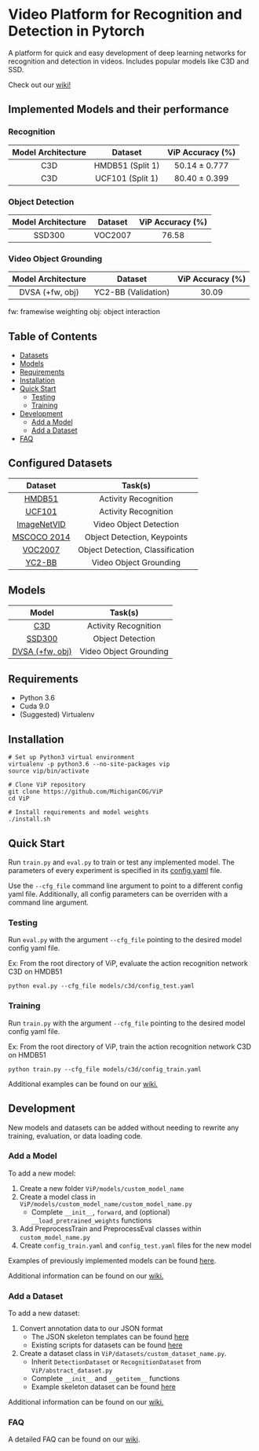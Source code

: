 # Video Platform for Recognition and Detection in Pytorch

A platform for quick and easy development of deep learning networks for recognition and detection in videos. Includes popular models like C3D and SSD.

Check out our [wiki!](https://github.com/MichiganCOG/ViP/wiki)

## Implemented Models and their performance

### Recognition
|  Model Architecture  |      Dataset       |    ViP Accuracy (%)   |  
|:--------------------:|:------------------:|:---------------------:|
|        C3D           |  HMDB51 (Split 1)  |    50.14 ± 0.777      |
|        C3D           |  UCF101 (Split 1)  |    80.40 ± 0.399      |

### Object Detection
|  Model Architecture  |      Dataset       |    ViP Accuracy (%)   | 
|:--------------------:|:------------------:|:---------------------:|
|        SSD300        |  VOC2007  |    76.58      |

### Video Object Grounding
|  Model Architecture  |      Dataset       |    ViP Accuracy (%)   | 
|:--------------------:|:------------------:|:---------------------:|
|        DVSA (+fw, obj)        |  YC2-BB (Validation)  |    30.09      |
fw: framewise weighting
obj: object interaction
## Table of Contents

* [Datasets](#configured-datasets)
* [Models](#models)
* [Requirements](#requirements)
* [Installation](#installation)
* [Quick Start](#quick-start)
  * [Testing](#testing)
  * [Training](#training)
* [Development](#development)
  * [Add a Model](#add-a-model)
  * [Add a Dataset](#add-a-dataset)
* [FAQ](#faq)

## Configured Datasets
|   Dataset      |        Task(s)           |
|:--------------:|:------------------------:|
|[HMDB51](http://serre-lab.clps.brown.edu/resource/hmdb-a-large-human-motion-database/#Downloads)      | Activity Recognition   |
|[UCF101](https://www.crcv.ucf.edu/data/UCF101.php)                                                    | Activity Recognition   |
|[ImageNetVID](http://bvisionweb1.cs.unc.edu/ilsvrc2015/download-videos-3j16.php)                      | Video Object Detection |
|[MSCOCO 2014](http://cocodataset.org/#download)                                                       | Object Detection, Keypoints|
|[VOC2007](http://host.robots.ox.ac.uk/pascal/VOC/voc2007/)                                            | Object Detection, Classification|
|[YC2-BB](http://youcook2.eecs.umich.edu/download)| Video Object Grounding|

## Models
|                     Model                        |        Task(s)       |
|:------------------------------------------------:|:--------------------:|
|[C3D](https://github.com/jfzhang95/pytorch-video-recognition/blob/master/network/C3D_model.py) | Activity Recognition |
|[SSD300](https://github.com/amdegroot/ssd.pytorch)                                             | Object Detection     |
|[DVSA (+fw, obj)](https://github.com/MichiganCOG/Video-Grounding-from-Text)| Video Object Grounding|

## Requirements

* Python 3.6
* Cuda 9.0
* (Suggested) Virtualenv

## Installation

```
# Set up Python3 virtual environment
virtualenv -p python3.6 --no-site-packages vip
source vip/bin/activate

# Clone ViP repository
git clone https://github.com/MichiganCOG/ViP
cd ViP

# Install requirements and model weights
./install.sh
```

## Quick Start
Run `train.py` and `eval.py` to train or test any implemented model. The parameters of every experiment is specified in its [config.yaml](https://github.com/MichiganCOG/ViP/blob/master/config_default_example.yaml) file. 

Use the `--cfg_file` command line argument to point to a different config yaml file.
Additionally, all config parameters can be overriden with a command line argument.

### Testing

Run `eval.py` with the argument `--cfg_file` pointing to the desired model config yaml file.


Ex: From the root directory of ViP, evaluate the action recognition network C3D on HMDB51
```
python eval.py --cfg_file models/c3d/config_test.yaml
```

### Training

Run `train.py` with the argument `--cfg_file` pointing to the desired model config yaml file.

Ex: From the root directory of ViP, train the action recognition network C3D on HMDB51
```
python train.py --cfg_file models/c3d/config_train.yaml
```

Additional examples can be found on our [wiki.](https://github.com/MichiganCOG/ViP/wiki)

## Development

New models and datasets can be added without needing to rewrite any training, evaluation, or data loading code.

### Add a Model

To add a new model:
1. Create a new folder `ViP/models/custom_model_name` 
2. Create a model class in `ViP/models/custom_model_name/custom_model_name.py`
	* Complete `__init__`, `forward`, and (optional) `__load_pretrained_weights` functions
3. Add PreprocessTrain and PreprocessEval classes within `custom_model_name.py`
4. Create `config_train.yaml` and `config_test.yaml` files for the new model

Examples of previously implemented models can be found [here](https://github.com/MichiganCOG/ViP/tree/master/models).

Additional information can be found on our [wiki.](https://github.com/MichiganCOG/ViP/wiki)

### Add a Dataset

To add a new dataset:
1. Convert annotation data to our JSON format
	* The JSON skeleton templates can be found [here](https://github.com/MichiganCOG/ViP/tree/master/datasets/templates)
	* Existing scripts for datasets can be found [here](https://github.com/MichiganCOG/ViP/tree/master/datasets/scripts)
2. Create a dataset class in `ViP/datasets/custom_dataset_name.py`.
	* Inherit `DetectionDataset` or `RecognitionDataset` from `ViP/abstract_dataset.py`
	* Complete `__init__` and `__getitem__` functions
	* Example skeleton dataset can be found [here](https://github.com/MichiganCOG/ViP/blob/master/datasets/templates/dataset_template.py)

Additional information can be found on our [wiki.](https://github.com/MichiganCOG/ViP/wiki)

### FAQ

A detailed FAQ can be found on our [wiki](https://github.com/MichiganCOG/ViP/wiki/FAQ).
